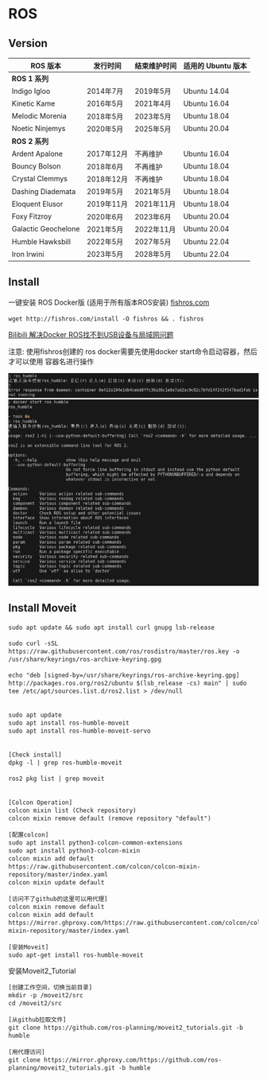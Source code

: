 # ROS

## Version

| ROS 版本         | 发行时间         | 结束维护时间     | 适用的 Ubuntu 版本 |
|------------------|------------------|------------------|---------------------|
| **ROS 1 系列**   |                  |                  |                     |
| Indigo Igloo     | 2014年7月        | 2019年5月        | Ubuntu 14.04        |
| Kinetic Kame     | 2016年5月        | 2021年4月        | Ubuntu 16.04        |
| Melodic Morenia  | 2018年5月        | 2023年5月        | Ubuntu 18.04        |
| Noetic Ninjemys  | 2020年5月        | 2025年5月        | Ubuntu 20.04        |
| **ROS 2 系列**   |                  |                  |                     |
| Ardent Apalone   | 2017年12月       | 不再维护         | Ubuntu 16.04        |
| Bouncy Bolson    | 2018年6月        | 不再维护         | Ubuntu 18.04        |
| Crystal Clemmys  | 2018年12月       | 不再维护         | Ubuntu 18.04        |
| Dashing Diademata| 2019年5月        | 2021年5月        | Ubuntu 18.04        |
| Eloquent Elusor  | 2019年11月       | 2021年11月       | Ubuntu 18.04        |
| Foxy Fitzroy     | 2020年6月        | 2023年6月        | Ubuntu 20.04        |
| Galactic Geochelone | 2021年5月     | 2022年11月       | Ubuntu 20.04        |
| Humble Hawksbill | 2022年5月        | 2027年5月        | Ubuntu 22.04        |
| Iron Irwini      | 2023年5月        | 2028年5月        | Ubuntu 22.04        |

## Install

一键安装 ROS Docker版 (适用于所有版本ROS安装) [fishros.com](https://fishros.com/)  
  
`wget http://fishros.com/install -O fishros && . fishros`  


[Bilibili 解决Docker ROS找不到USB设备与局域网问题](https://www.bilibili.com/video/BV1Eu4y1D76k/?vd_source=4c878cdda4a827e2590557bcbb57b3e5)  

注意: 使用fishros创建的 ros docker需要先使用docker start命令启动容器，然后才可以使用 容器名进行操作

<img src="../Picture/Docker/Docker_ROS_disable.png" alt="Docker ROS Disable" width="800"/>  

<img src="../Picture/Docker/Docker_ROS_enable.png" alt="Docker ROS Enable" width="800"/>

## Install Moveit

    sudo apt update && sudo apt install curl gnupg lsb-release
    
    sudo curl -sSL https://raw.githubusercontent.com/ros/rosdistro/master/ros.key -o /usr/share/keyrings/ros-archive-keyring.gpg
    
    echo "deb [signed-by=/usr/share/keyrings/ros-archive-keyring.gpg] http://packages.ros.org/ros2/ubuntu $(lsb_release -cs) main" | sudo tee /etc/apt/sources.list.d/ros2.list > /dev/null

    
    sudo apt update
    sudo apt install ros-humble-moveit
    sudo apt install ros-humble-moveit-servo


    [Check install]
    dpkg -l | grep ros-humble-moveit

    ros2 pkg list | grep moveit


    [Colcon Operation]
    colcon mixin list (Check repository)
    colcon mixin remove default (remove repository "default")

    [配置colcon]
    sudo apt install python3-colcon-common-extensions
    sudo apt install python3-colcon-mixin
    colcon mixin add default https://raw.githubusercontent.com/colcon/colcon-mixin-repository/master/index.yaml
    colcon mixin update default

    [访问不了github的这里可以用代理]
    colcon mixin remove default
    colcon mixin add default https://mirror.ghproxy.com/https://raw.githubusercontent.com/colcon/colcon-mixin-repository/master/index.yaml 

    [安装Moveit]
    sudo apt-get install ros-humble-moveit


安装Moveit2_Tutorial 

    [创建工作空间，切换当前目录]
    mkdir -p /moveit2/src
    cd /moveit2/src

    [从github拉取文件]
    git clone https://github.com/ros-planning/moveit2_tutorials.git -b humble

    [用代理访问]
    git clone https://mirror.ghproxy.com/https://github.com/ros-planning/moveit2_tutorials.git -b humble

